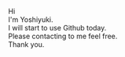 Hi  
I'm Yoshiyuki.  
I will start to use Github today.  
Please contacting to me feel free.  
Thank you.  

<!---
YoshiyukiMineyama/YoshiyukiMineyama is a ✨ special ✨ repository because its `README.md` (this file) appears on your GitHub profile.
You can click the Preview link to take a look at your changes.
--->

